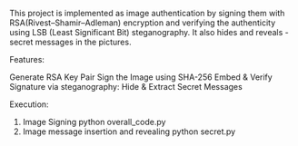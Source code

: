 This project is implemented as image authentication by signing them with RSA(Rivest–Shamir–Adleman) encryption and verifying the authenticity using LSB (Least Significant Bit) steganography. It also hides and reveals - secret messages in the pictures.

Features:

Generate RSA Key Pair
Sign the Image using SHA-256
Embed & Verify Signature via steganography:
Hide & Extract Secret Messages

Execution:
1. Image Signing 
python overall_code.py
2. Image message insertion and revealing
python secret.py

